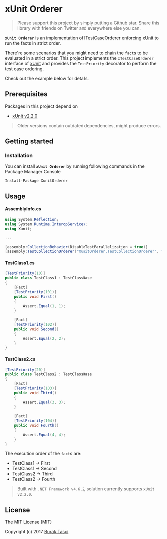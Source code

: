 # xUnit Orderer
> Please support this project by simply putting a Github star. Share this library with friends on Twitter and everywhere else you can.

**`xUnit Orderer`** is an implementation of ITestCaseOrderer enforcing [xUnit] to run the facts in strict order.

There're some scenarios that you might need to chain the `fact`s to be evaluated in a strict order. This project implements the `ITestCaseOrderer` interface of [xUnit] and provides the `TestPriority` decorator to perform the test case ordering.

Check out the example below for details.

## Prerequisites
Packages in this project depend on
- [xUnit v2.2.0](https://www.nuget.org/packages/xunit)

> Older versions contain outdated dependencies, might produce errors.

## Getting started
### Installation
You can install **`xUnit Orderer`** by running following commands in the Package Manager Console
```
Install-Package XunitOrderer
```

## Usage

#### AssemblyInfo.cs
```csharp
using System.Reflection;
using System.Runtime.InteropServices;
using Xunit;

...

[assembly:CollectionBehavior(DisableTestParallelization = true)]
[assembly:TestCollectionOrderer("XunitOrderer.TestCollectionOrderer", "XunitOrderer.Testing")]
```

#### TestClass1.cs
```csharp
[TestPriority(10)]
public class TestClass1 : TestClassBase
{
    [Fact]
    [TestPriority(101)]
    public void First()
    {
        Assert.Equal(1, 1);
    }
 
    [Fact]
    [TestPriority(102)]
    public void Second()
    {
        Assert.Equal(2, 2);
    }
}
```

#### TestClass2.cs
```csharp
[TestPriority(20)]
public class TestClass2 : TestClassBase
{
    [Fact]
    [TestPriority(103)]
    public void Third()
    {
        Assert.Equal(3, 3);
    }
 
    [Fact]
    [TestPriority(104)]
    public void Fourth()
    {
        Assert.Equal(4, 4);
    }
}
```

The execution order of the `fact`s are:
- TestClass1 -> First
- TestClass1 -> Second
- TestClass2 -> Third
- TestClass2 -> Fourth

> Built with `.NET Framework v4.6.2`, solution currently supports `xUnit v2.2.0`.

## License
The MIT License (MIT)

Copyright (c) 2017 [Burak Tasci]

[xUnit]: https://xunit.github.io/
[Burak Tasci]: http://www.buraktasci.com
